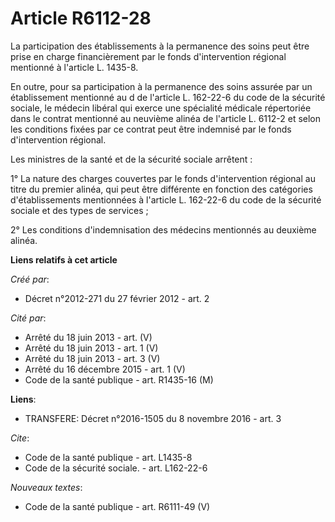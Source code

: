 # Article R6112-28

La participation des établissements à la permanence des soins peut être prise en charge financièrement par le fonds
d'intervention régional mentionné à l'article L. 1435-8.

En outre, pour sa participation à la permanence des soins assurée par un établissement mentionné au d de l'article L.
162-22-6 du code de la sécurité sociale, le médecin libéral qui exerce une spécialité médicale répertoriée dans le contrat
mentionné au neuvième alinéa de l'article L. 6112-2 et selon les conditions fixées par ce contrat peut être indemnisé par le
fonds d'intervention régional. 

Les ministres de la santé et de la sécurité sociale arrêtent : 

1° La nature des charges couvertes par le fonds d'intervention régional au titre du premier alinéa, qui peut être différente
en fonction des catégories d'établissements mentionnées à l'article L. 162-22-6 du code de la sécurité sociale et des types
de services ; 

2° Les conditions d'indemnisation des médecins mentionnés au deuxième alinéa.

**Liens relatifs à cet article**

_Créé par_:

  - Décret n°2012-271 du 27 février 2012 - art. 2

_Cité par_:

  - Arrêté du 18 juin 2013 - art. (V)
  - Arrêté du 18 juin 2013 - art. 1 (V)
  - Arrêté du 18 juin 2013 - art. 3 (V)
  - Arrêté du 16 décembre 2015 - art. 1 (V)
  - Code de la santé publique - art. R1435-16 (M)

**Liens**:

  - TRANSFERE: Décret n°2016-1505 du 8 novembre 2016 - art. 3

_Cite_:

  - Code de la santé publique - art. L1435-8
  - Code de la sécurité sociale. - art. L162-22-6

_Nouveaux textes_:

  - Code de la santé publique - art. R6111-49 (V)
